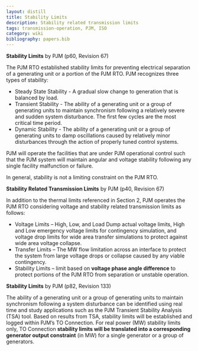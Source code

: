 ```yaml
---
layout: distill
title: Stability Limits
description: Stability related transmission limits
tags: transmission-operation, PJM, ISO
category: wiki
bibliography: papers.bib
---
```


**Stability Limits** by PJM <d-cite key="pjm2024m3"></d-cite> (p60, Revision 67)

The PJM RTO established stability limits for preventing electrical separation of a generating unit or a portion of the PJM RTO. PJM recognizes three types of stability:

- Steady State Stability - A gradual slow change to generation that is balanced by load.
- Transient Stability - The ability of a generating unit or a group of generating units to maintain synchronism following a relatively severe and sudden system disturbance. The first few cycles are the most critical time period.
- Dynamic Stability - The ability of a generating unit or a group of generating units to damp oscillations caused by relatively minor disturbances through the action of properly tuned control systems.

PJM will operate the facilities that are under PJM operational control such that the PJM system will maintain angular and voltage stability following any single facility malfunction or failure.

In general, stability is not a limiting constraint on the PJM RTO.

**Stability Related Transmission Limits** by PJM <d-cite key="pjm2024m3"></d-cite> (p40, Revision 67)

In addition to the thermal limits referenced in Section 2, PJM operates the PJM RTO considering voltage and stability related transmission limits as follows:

- Voltage Limits – High, Low, and Load Dump actual voltage limits, High and Low emergency voltage limits for contingency simulation, and voltage drop limits for wide area transfer simulations to protect against wide area voltage collapse.
- Transfer Limits – The MW flow limitation across an interface to protect the system from large voltage drops or collapse caused by any viable contingency.
- Stability Limits – limit based on **voltage phase angle difference** to protect portions of the PJM RTO from separation or unstable operation.

**Stability Limits** by PJM <d-cite key="pjm2024m11"></d-cite> (p82, Revision 133)

The ability of a generating unit or a group of generating units to maintain synchronism following a system disturbance can be identified using real time and study applications such as the PJM Transient Stability Analysis (TSA) tool.
Based on results from TSA, stability limits will be established and logged within PJM’s TO Connection.
For real power (MW) stability limits only, TO Connection **stability limits will be translated into a corresponding generator output constraint** (in MW) for a single generator or a group of generators.
